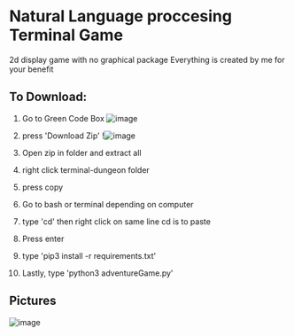 # **Natural Language proccesing Terminal Game**
2d display game with no graphical package
Everything is created by me for your benefit
## **To Download:**
1) Go to Green Code Box
   ![image](https://github.com/HershelT/TerminalDungeon/assets/57326155/c1046242-1240-439a-b25d-69d22c3de8bb)
3) press 'Download Zip'
   !![image](https://github.com/HershelT/TerminalDungeon/assets/57326155/9b235f7d-c5fe-4d6b-a1c7-37e301330ded)

5) Open zip in folder and extract all
6) right click terminal-dungeon folder
7) press copy
8) Go to bash or terminal depending on computer
9) type 'cd' then right click on same line cd is to paste
10) Press enter
11) type 'pip3 install -r requirements.txt'
12) Lastly, type 'python3 adventureGame.py'

## **Pictures**
![image](https://github.com/HershelT/game/assets/57326155/d52f1f75-34d7-478d-98ea-fd3a83881f21)

